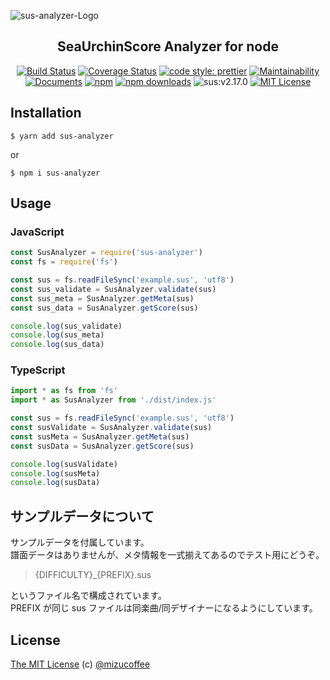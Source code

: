 ![sus-analyzer-Logo](https://raw.githubusercontent.com/mizucoffee/sus-analyzer/master/sus-analyzer.png)

<h2 align="center">SeaUrchinScore Analyzer for node</h2>

<p align="center"><a href="https://travis-ci.org/mizucoffee/sus-analyzer"><img src="https://travis-ci.org/mizucoffee/sus-analyzer.svg?branch=master" alt="Build Status" /></a>
<a href="https://coveralls.io/github/mizucoffee/sus-analyzer?branch=develop"><img src="https://coveralls.io/repos/github/mizucoffee/sus-analyzer/badge.svg?branch=develop" alt="Coverage Status" /></a>
<a href="https://github.com/prettier/prettier"><img src="https://img.shields.io/badge/code_style-prettier-ff69b4.svg?style=flat-square" alt="code style: prettier" /></a>
<a href="https://codeclimate.com/github/mizucoffee/sus-analyzer/maintainability"><img src="https://api.codeclimate.com/v1/badges/fc596d01b6038852e18d/maintainability" alt="Maintainability" /></a>
<br>
<a href="https://mizucoffee.github.io/sus-analyzer/"><img src="https://img.shields.io/badge/docs-sus_analyzer-orange.svg" alt="Documents" /></a>
<a href="https://www.npmjs.com/package/sus-analyzer"><img src="https://img.shields.io/npm/v/sus-analyzer.svg" alt="npm" /></a>
<a href="https://npmcharts.com/compare/sus-analyzer?minimal=true"><img src="https://img.shields.io/npm/dt/sus-analyzer.svg" alt="npm downloads" /></a>
<img src="https://img.shields.io/badge/sus-v2.17.0-blue.svg" alt="sus:v2.17.0" />
<a href="https://kawakawaritsuki.mit-license.org/"><img src="http://img.shields.io/badge/license-MIT-blue.svg?style=flat" alt="MIT License" /></a></p>

## Installation

```
$ yarn add sus-analyzer
```

or

```
$ npm i sus-analyzer
```

## Usage

### JavaScript

```js
const SusAnalyzer = require('sus-analyzer')
const fs = require('fs')

const sus = fs.readFileSync('example.sus', 'utf8')
const sus_validate = SusAnalyzer.validate(sus)
const sus_meta = SusAnalyzer.getMeta(sus)
const sus_data = SusAnalyzer.getScore(sus)

console.log(sus_validate)
console.log(sus_meta)
console.log(sus_data)
```

### TypeScript

```ts
import * as fs from 'fs'
import * as SusAnalyzer from './dist/index.js'

const sus = fs.readFileSync('example.sus', 'utf8')
const susValidate = SusAnalyzer.validate(sus)
const susMeta = SusAnalyzer.getMeta(sus)
const susData = SusAnalyzer.getScore(sus)

console.log(susValidate)
console.log(susMeta)
console.log(susData)
```

## サンプルデータについて

サンプルデータを付属しています。  
 譜面データはありませんが、メタ情報を一式揃えてあるのでテスト用にどうぞ。

> {DIFFICULTY}\_{PREFIX}.sus

というファイル名で構成されています。  
 PREFIX が同じ sus ファイルは同楽曲/同デザイナーになるようにしています。

## License

[The MIT License](http://kawakawaritsuki.mit-license.org) (c) [@mizucoffee](https://github.com/mizucoffee)
